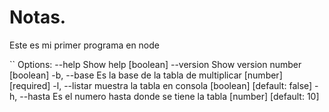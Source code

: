 
# Notas.
Este es mi primer programa en node

``
Options:
      --help     Show help                                             [boolean]
      --version  Show version number                                   [boolean]
  -b, --base     Es la base de la tabla de multiplicar       [number] [required]
  -l, --listar   muestra la tabla en consola          [boolean] [default: false]
  -h, --hasta    Es el numero hasta donde se tiene la tabla
                                                          [number] [default: 10]
```